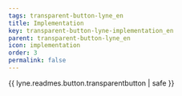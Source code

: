 ```yaml
---
tags: transparent-button-lyne_en
title: Implementation
key: transparent-button-lyne-implementation_en
parent: transparent-button-lyne_en
icon: implementation
order: 3
permalink: false  
---
```

{{ lyne.readmes.button.transparentbutton | safe }}


